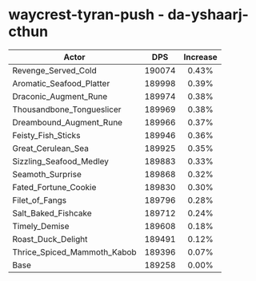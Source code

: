 # waycrest-tyran-push - da-yshaarj-cthun
| Actor | DPS | Increase |
|---|:---:|:---:|
|Revenge_Served_Cold|190074|0.43%|
|Aromatic_Seafood_Platter|189998|0.39%|
|Draconic_Augment_Rune|189974|0.38%|
|Thousandbone_Tongueslicer|189969|0.38%|
|Dreambound_Augment_Rune|189966|0.37%|
|Feisty_Fish_Sticks|189946|0.36%|
|Great_Cerulean_Sea|189925|0.35%|
|Sizzling_Seafood_Medley|189883|0.33%|
|Seamoth_Surprise|189868|0.32%|
|Fated_Fortune_Cookie|189830|0.30%|
|Filet_of_Fangs|189796|0.28%|
|Salt_Baked_Fishcake|189712|0.24%|
|Timely_Demise|189608|0.18%|
|Roast_Duck_Delight|189491|0.12%|
|Thrice_Spiced_Mammoth_Kabob|189396|0.07%|
|Base|189258|0.00%|
